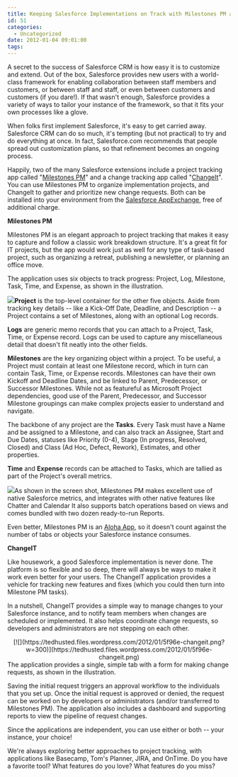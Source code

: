 ```yaml
---
title: Keeping Salesforce Implementations on Track with Milestones PM and ChangeIT
id: 51
categories:
  - Uncategorized
date: 2012-01-04 09:01:00
tags:
---
```


A secret to the success of Salesforce CRM is how easy it is to customize and extend. Out of the box, Salesforce provides new users with a world-class framework for enabling collaboration between staff members and customers, or between staff and staff, or even between customers and customers (if you dare!). If that wasn't enough, Salesforce provides a variety of ways to tailor your instance of the framework, so that it fits your own processes like a glove. 

When folks first implement Salesforce, it's easy to get carried away. Salesforce CRM can do so much, it's tempting (but not practical) to try and do everything at once. In fact, Salesforce.com recommends that people spread out customization plans, so that refinement becomes an ongoing process. 

Happily, two of the many Salesforce extensions include a project tracking app called "[Milestones PM](http://appexchange.salesforce.com/listingDetail?listingId=a0N30000005tvt6EAA)" and a change tracking app called "[ChangeIt](http://appexchange.salesforce.com/listingDetail?listingId=a0N300000016ct3EAA)". You can use Milestones PM to organize implementation projects, and ChangeIt to gather and prioritize new change requests. Both can be installed into your environment from the [Salesforce AppExchange](http://appexchange.salesforce.com/home), free of additional charge.

**Milestones PM**

Milestones PM is an elegant approach to project tracking that makes it easy to capture and follow a classic work breakdown structure. It's a great fit for IT projects, but the app would work just as well for any type of task-based project, such as organizing a retreat, publishing a newsletter, or planning an office move. 

The application uses six objects to track progress: Project, Log, Milestone, Task, Time, and Expense, as shown in the illustration.

[![](https://tedhusted.files.wordpress.com/2012/01/9ef16-6a00d8341cded353ef014e5f4794a0970c-pi.png?w=300)](https://tedhusted.files.wordpress.com/2012/01/9ef16-6a00d8341cded353ef014e5f4794a0970c-pi.png)**Project** is the top-level container for the other five objects. Aside from tracking key details -- like a Kick-Off Date, Deadline, and Description -- a Project contains a set of Milestones, along with an optional Log records.

**Logs** are generic memo records that you can attach to a Project, Task, Time, or Expense record. Logs can be used to capture any miscellaneous detail that doesn't fit neatly into the other fields. 

**Milestones** are the key organizing object within a project. To be useful, a Project must contain at least one Milestone record, which in turn can contain Task, Time, or Expense records. Milestones can have their own Kickoff and Deadline Dates, and be linked to Parent, Predecessor, or Successor Milestones. While not as featureful as Microsoft Project dependencies, good use of the Parent, Predecessor, and Successor Milestone groupings can make complex projects easier to understand and navigate. 

The backbone of any project are the **Tasks**. Every Task must have a Name and be assigned to a Milestone, and can also track an Assignee, Start and Due Dates, statuses like Priority (0-4), Stage (In progress, Resolved, Closed) and Class (Ad Hoc, Defect, Rework), Estimates, and other properties. 

**Time** and **Expense** records can be attached to Tasks, which are tallied as part of the Project's overall metrics. 

[![](https://tedhusted.files.wordpress.com/2012/01/17a07-mpm-dashboard.png?w=300)](https://tedhusted.files.wordpress.com/2012/01/17a07-mpm-dashboard.png)As shown in the screen shot, Milestones PM makes excellent use of native Salesforce metrics, and integrates with other native features like Chatter and Calendar It also supports batch operations based on views and comes bundled with two dozen ready-to-run Reports.

Even better, Milestones PM is an [Aloha App](http://appexchange.salesforce.com/results?filter=9&amp;sort=6&amp;type=Apps), so it doesn't count against the number of tabs or objects your Salesforce instance consumes.

**ChangeIT**

Like housework, a good Salesforce implementation is never done. The platform is so flexible and so deep, there will always be ways to make it work even better for your users. The ChangeIT application provides a vehicle for tracking new features and fixes (which you could then turn into Milestone PM tasks).

In a nutshell, ChangeIT provides a simple way to manage changes to your Salesforce instance, and to notify team members when changes are scheduled or implemented. It also helps coordinate change requests, so developers and administrators are not stepping on each other.

<div class="separator" style="clear:both;text-align:center;">[![](https://tedhusted.files.wordpress.com/2012/01/5f96e-changeit.png?w=300)](https://tedhusted.files.wordpress.com/2012/01/5f96e-changeit.png)</div>The application provides a single, simple tab with a form for making change requests, as shown in the illustration.

Saving the initial request triggers an approval workflow to the individuals that you set up. Once the initial request is approved or denied, the request can be worked on by developers or administrators (and/or transferred to Milestones PM). The application also includes a dashboard and supporting reports to view the pipeline of request changes. 

Since the applications are independent, you can use either or both -- your instance, your choice!

We're always exploring better approaches to project tracking, with applications like Basecamp, Tom's Planner, JIRA, and OnTime. Do you have a favorite tool? What features do you love? What features do you miss?